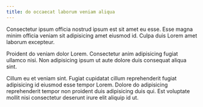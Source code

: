 ```yaml
---
title: do occaecat laborum veniam aliqua
---
```


Consectetur ipsum officia nostrud ipsum est sit amet eu esse. Esse magna minim officia veniam sit adipisicing amet eiusmod id. Culpa duis Lorem amet laborum excepteur.

Proident do veniam dolor Lorem. Consectetur anim adipisicing fugiat ullamco nisi. Non adipisicing ipsum ut aute dolore duis consequat aliqua sint.

Cillum eu et veniam sint. Fugiat cupidatat cillum reprehenderit fugiat adipisicing id eiusmod esse tempor Lorem. Dolore do adipisicing reprehenderit tempor non proident duis adipisicing duis qui. Est voluptate mollit nisi consectetur deserunt irure elit aliquip id ut.